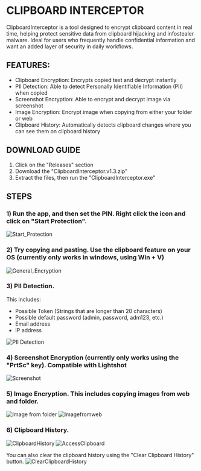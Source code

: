 # CLIPBOARD INTERCEPTOR
ClipboardInterceptor is a tool designed to encrypt clipboard content in real time, helping protect sensitive data from clipboard hijacking and infostealer malware. Ideal for users who frequently handle confidential information and want an added layer of security in daily workflows.


## FEATURES:
- Clipboard Encryption: Encrypts copied text and decrypt instantly
- PII Detection: Able to detect Personally Identifiable Information (PII) when copied
- Screenshot Encryption: Able to encrypt and decrypt image via screenshot
- Image Encryption: Encrypt image when copying from either your folder or web
- Clipboard History: Automatically detects clipboard changes where you can see them on clipboard history


## DOWNLOAD GUIDE
1) Click on the "Releases" section
2) Download the "ClipboardInterceptor.v1.3.zip"
3) Extract the files, then run the "ClipboardInterceptor.exe"


## STEPS
### 1) Run the app, and then set the PIN. Right click the icon and click on "Start Protection".

![Start_Protection](https://github.com/user-attachments/assets/5a31b26c-8830-464f-b2a0-8681a2fa6e9c)

### 2) Try copying and pasting. Use the clipboard feature on your OS (currently only works in windows, using Win + V)

![General_Encryption](https://github.com/user-attachments/assets/6eaa834d-4e1f-4935-826f-12f80e3a3441)

### 3) PII Detection.
This includes:
- Possible Token (Strings that are longer than 20 characters)
- Possible default password (admin, password, adm123, etc.)
- Email address
- IP address

![PII Detection](https://github.com/user-attachments/assets/1079353e-103b-45cf-8801-14e8b842935d)

### 4) Screenshot Encryption (currently only works using the "PrtSc" key). Compatible with Lightshot

![Screenshot](https://github.com/user-attachments/assets/2ea888c6-2f79-4c79-b5e9-9e4d3471066b)

### 5) Image Encryption. This includes copying images from web and folder.

![Image from folder](https://github.com/user-attachments/assets/c0eecf36-608c-4b15-a4d1-0eba58b44690)
![Imagefromweb](https://github.com/user-attachments/assets/736c6de1-a2cb-42d9-8a90-732d1d78b1b4)

### 6) Clipboard History.
![ClipboardHistory](https://github.com/user-attachments/assets/a0c10328-c018-4c96-b542-cf261d5b66a1)
![AccessClipboard](https://github.com/user-attachments/assets/9a9d8530-0784-4cb5-9770-d40673120948)

You can also clear the clipboard history using the "Clear Clipboard History" button.
![ClearClipboardHistory](https://github.com/user-attachments/assets/01fe7028-1bb9-4bd8-b4ea-0b1dba73e2bd)

